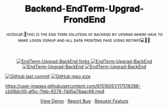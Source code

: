 
 <h1 align="center">𝐁𝐚𝐜𝐤𝐞𝐧𝐝-𝐄𝐧𝐝𝐓𝐞𝐫𝐦-𝐔𝐩𝐠𝐫𝐚𝐝-𝐅𝐫𝐨𝐧𝐝𝐄𝐧𝐝</h1>
<p align="center">:octocat:🌟ᴛʜɪꜱ ɪꜱ ᴛʜᴇ ᴇɴᴅ ᴛᴇʀᴍ ꜱᴏʟᴜᴛɪᴏɴ ᴏꜰ ʙᴀᴄᴋᴇɴᴅ ʙʏ ᴜᴘɢʀᴀᴅ ᴡʜᴇʀᴇ  ʜᴀᴠᴇ ᴛᴏ ᴍᴀᴋᴇ ʟᴏɢɪɴ ꜱɪɢɴᴜᴘ ᴀɴᴅ ᴀʟʟ ᴅᴀᴛᴀ ᴘʀɪɴᴛɪɴɢ ᴘᴀɢᴇ ᴜꜱɪɴɢ ʀᴇꜱᴛᴀᴘɪ💻🎯🚀<p><br>
<a href="https://github.com/ashish2030/Backend-EndTerm-Upgrad-FrondEnd/fork" target="blank">
<p align="center">
   <img src="https://img.shields.io/github/forks/ashish2030/Backend-EndTerm-Upgrad-FrondEnd?style=flat-square" alt="EndTerm-Upgrad-BackEnd forks"/>
</a>
<a href="https://github.com/ashish2030/Backend-EndTerm-Upgrad-FrondEnd/stargazers" target="blank">
<img src="https://img.shields.io/github/stars/ashish2030/Backend-EndTerm-Upgrad-FrondEnd?style=flat-square" alt="EndTerm-Upgrad-BackEnd"/>
</a>
<a href="https://github.com/ashish2030/Backend-EndTerm-Upgrad-FrondEnd/issues" target="blank">
<img src="https://img.shields.io/github/issues/ashish2030/Backend-EndTerm-Upgrad-FrondEnd?style=flat-square" alt="EndTerm-Upgrad-BackEnd"/></a>
<a href="https://github.com/ashish2030/Backend-EndTerm-Upgrad-FrondEnd/pulls" target="blank">
<img src="https://img.shields.io/github/issues-pr/ashish2030/Backend-EndTerm-Upgrad-FrondEnd?style=flat-square" alt="EndTerm-Upgrad-BackEnd"/>
</a>
  </p>
  
 [![GitHub last commit](https://img.shields.io/github/last-commit/ashish2030/Backend-EndTerm-Upgrad-FrondEnd)](https://github.com/ashish2030/Backend-EndTermUpgradFrondEnd/commits/master)
[![GitHub repo size](https://img.shields.io/github/repo-size/ashish2030/Backend-EndTerm-Upgrad-FrondEnd)](https://github.com/ashish2030/Backend-EndTerm-Upgrad-FrondEnd/archive/master.zip)

  https://user-images.githubusercontent.com/61516051/117518288-cb08dc00-afbc-11eb-9278-7dd5a76aac68.mp4
<p align="center">
    <a href="https://ashish2030.github.io/Backend-EndTerm-Upgrad-FrondEnd/" target="blank">View Demo</a>
    ·
    <a href="https://github.com/ashish2030/Backend-EndTerm-Upgrad-FrondEnd/issues/new/choose">Report Bug</a>
    ·
    <a href="https://github.com/ashish2030/Backend-EndTerm-Upgrad-FrondEnd/issues/new/choose">Request Feature</a>
</p>






